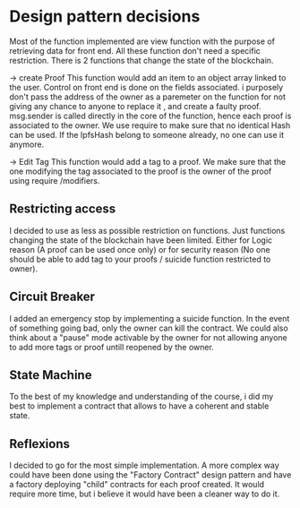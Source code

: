 # Design pattern decisions


Most of the function implemented are view function with the purpose of retrieving data for front end.
All these function don't need a specific restriction. 
There is 2 functions that change the state of the blockchain. 

-> create Proof
This function would add an item to an object array linked to the user. 
Control on front end is done on the fields associated. i purposely don't pass the address of the owner as a paremeter on the function for not giving any chance to anyone to replace it , and create a  faulty proof.
msg.sender is called directly in the core of the function, hence each proof is associated to the owner.
We use require to make sure that no identical Hash can be used. If the IpfsHash belong to someone already, no one can use it anymore.  

-> Edit Tag
This function would add a tag to a proof. 
We make sure that the one modifying the tag associated to the proof is the owner of the proof using require /modifiers.


## Restricting access
I decided to use as less as possible restriction on functions. Just functions changing the state of the blockchain have been limited. 
Either for Logic reason (A proof can be used once only) or for security reason (No one should be able to add tag to your proofs / suicide function restricted to owner).


## Circuit Breaker
I added an emergency stop by implementing a suicide function. 
In the event of something going bad, only the owner can kill the contract.
We could also think about a "pause" mode activable by the owner for not allowing anyone to add more tags or proof untill reopened by the owner. 

## State Machine

To the best of my knowledge and understanding of the course, i did my best to implement a contract that allows to have a coherent and stable state. 

## Reflexions
I decided to go for the most simple implementation. A more complex way could have been done using the "Factory Contract" design pattern and have a factory deploying "child" contracts for each proof created. It would require more time, but i believe it would have been a cleaner way to do it. 